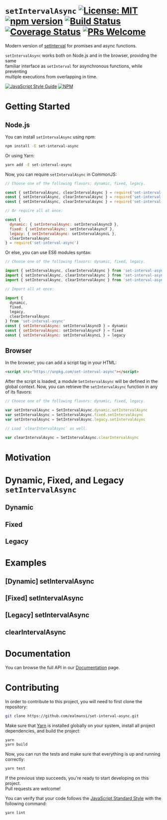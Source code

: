 # `setIntervalAsync`  [![License: MIT](https://img.shields.io/badge/License-MIT-yellow.svg?style=flat-square)](https://opensource.org/licenses/MIT) [![npm version](https://img.shields.io/npm/v/set-interval-async.svg?style=flat-square)](https://badge.fury.io/js/set-interval-async) [![Build Status](https://img.shields.io/travis/ealmansi/set-interval-async.svg?style=flat-square)](https://travis-ci.org/ealmansi/set-interval-async) [![Coverage Status](https://img.shields.io/coveralls/github/ealmansi/set-interval-async.svg?style=flat-square)](https://coveralls.io/github/ealmansi/set-interval-async?branch=master)  [![PRs Welcome](https://img.shields.io/badge/PRs-welcome-brightgreen.svg?style=flat-square)](http://makeapullrequest.com) 

Modern version of [setInterval](https://developer.mozilla.org/en-US/docs/Web/API/WindowOrWorkerGlobalScope/setInterval) for promises and async functions.

`setIntervalAsync` works both on Node.js and in the browser, providing the same <br>
familiar interface as `setInterval` for asynchronous functions, while preventing<br>
multiple executions from overlapping in time.


[![JavaScript Style Guide](https://cdn.rawgit.com/standard/standard/master/badge.svg)](https://github.com/standard/standard) [![NPM](https://nodei.co/npm/set-interval-async.png)](https://nodei.co/npm/set-interval-async/)

# Getting Started

## Node.js

You can install `setIntervalAsync` using npm:

```bash
npm install -E set-interval-async
```

Or using Yarn:

```bash
yarn add -E set-interval-async
```

Now, you can require `setIntervalAsync` in CommonJS:

```javascript
// Choose one of the following flavors: dynamic, fixed, legacy.

const { setIntervalAsync, clearIntervalAsync } = require('set-interval-async/dynamic')
const { setIntervalAsync, clearIntervalAsync } = require('set-interval-async/fixed')
const { setIntervalAsync, clearIntervalAsync } = require('set-interval-async/legacy')

// Or require all at once:

const {
  dynamic: { setIntervalAsync: setIntervalAsyncD },
  fixed: { setIntervalAsync: setIntervalAsyncF },
  legacy: { setIntervalAsync: setIntervalAsyncL },
  clearIntervalAsync
} = require('set-interval-async')
```

Or else, you can use ES6 modules syntax:

```javascript
// Choose one of the following flavors: dynamic, fixed, legacy.

import { setIntervalAsync, clearIntervalAsync } from 'set-interval-async/dynamic'
import { setIntervalAsync, clearIntervalAsync } from 'set-interval-async/fixed'
import { setIntervalAsync, clearIntervalAsync } from 'set-interval-async/legacy'

// Import all at once:

import {
  dynamic,
  fixed,
  legacy,
  clearIntervalAsync
} from 'set-interval-async'
const { setIntervalAsync: setIntervalAsyncD } = dynamic
const { setIntervalAsync: setIntervalAsyncF } = fixed
const { setIntervalAsync: setIntervalAsyncL } = legacy

```

## Browser

In the browser, you can add a script tag in your HTML:

```html
<script src="https://unpkg.com/set-interval-async"></script>
```

After the script is loaded, a module `SetIntervalAsync` will be defined in the global context.
Now, you can retrieve the `setIntervalAsync` function in any of its flavors:

```javascript
// Choose one of the following flavors: dynamic, fixed, legacy.

var setIntervalAsync = SetIntervalAsync.dynamic.setIntervalAsync
var setIntervalAsync = SetIntervalAsync.fixed.setIntervalAsync
var setIntervalAsync = SetIntervalAsync.legacy.setIntervalAsync

// Load `clearIntervalAsync` as well.

var clearIntervalAsync = SetIntervalAsync.clearIntervalAsync
```

# Motivation

# Dynamic, Fixed, and Legacy `setIntervalAsync`

## Dynamic

## Fixed

## Legacy

# Examples

## [Dynamic] setIntervalAsync

## [Fixed] setIntervalAsync

## [Legacy] setIntervalAsync

## clearIntervalAsync

# Documentation

You can browse the full API in our [Documentation](https://emilio.almansi.me/set-interval-async/) page.

# Contributing

In order to contribute to this project, you will need to first clone the repository:

```bash
git clone https://github.com/ealmansi/set-interval-async.git
```

Make sure that [Yarn](https://yarnpkg.com/en/) is installed globally on your system,
install all project dependencies, and build the project:

```bash
yarn
yarn build
```

Now, you can run the tests and make sure that everything is up and running correctly:

```bash
yarn test
```

If the previous step succeeds, you're ready to start developing on this project. <br>Pull requests are welcome!

You can verify that your code follows the [JavaScript Standard Style](https://standardjs.com/) with the following command:

```bash
yarn lint
```
